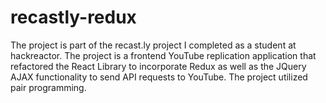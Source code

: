 # recastly-redux
The project is part of the recast.ly project I completed as a student at hackreactor. The project is a frontend YouTube replication application that refactored the React Library to incorporate Redux as well as the JQuery AJAX functionality to send API requests to YouTube. The project utilized pair programming.
